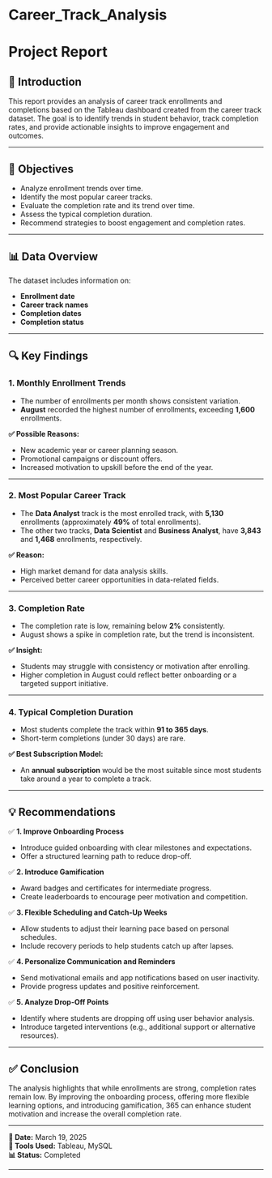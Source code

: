 # Career_Track_Analysis
 
# Project Report  

## 📌 Introduction  
This report provides an analysis of career track enrollments and completions based on the Tableau dashboard created from the career track dataset. The goal is to identify trends in student behavior, track completion rates, and provide actionable insights to improve engagement and outcomes.  

---

## 🎯 Objectives  
- Analyze enrollment trends over time.  
- Identify the most popular career tracks.  
- Evaluate the completion rate and its trend over time.  
- Assess the typical completion duration.  
- Recommend strategies to boost engagement and completion rates.  

---

## 📊 Data Overview  
The dataset includes information on:  
- **Enrollment date**  
- **Career track names**  
- **Completion dates**  
- **Completion status**  

---

## 🔍 Key Findings  

### **1. Monthly Enrollment Trends**  
- The number of enrollments per month shows consistent variation.  
- **August** recorded the highest number of enrollments, exceeding **1,600** enrollments.  

**✅ Possible Reasons:**  
- New academic year or career planning season.  
- Promotional campaigns or discount offers.  
- Increased motivation to upskill before the end of the year.  

---

### **2. Most Popular Career Track**  
- The **Data Analyst** track is the most enrolled track, with **5,130** enrollments (approximately **49%** of total enrollments).  
- The other two tracks, **Data Scientist** and **Business Analyst**, have **3,843** and **1,468** enrollments, respectively.  

**✅ Reason:**  
- High market demand for data analysis skills.  
- Perceived better career opportunities in data-related fields.  

---

### **3. Completion Rate**  
- The completion rate is low, remaining below **2%** consistently.  
- August shows a spike in completion rate, but the trend is inconsistent.  

**✅ Insight:**  
- Students may struggle with consistency or motivation after enrolling.  
- Higher completion in August could reflect better onboarding or a targeted support initiative.  

---

### **4. Typical Completion Duration**  
- Most students complete the track within **91 to 365 days**.  
- Short-term completions (under 30 days) are rare.  

**✅ Best Subscription Model:**  
- An **annual subscription** would be the most suitable since most students take around a year to complete a track.  

---

## 💡 Recommendations  

✅ **1. Improve Onboarding Process**  
- Introduce guided onboarding with clear milestones and expectations.  
- Offer a structured learning path to reduce drop-off.  

✅ **2. Introduce Gamification**  
- Award badges and certificates for intermediate progress.  
- Create leaderboards to encourage peer motivation and competition.  

✅ **3. Flexible Scheduling and Catch-Up Weeks**  
- Allow students to adjust their learning pace based on personal schedules.  
- Include recovery periods to help students catch up after lapses.  

✅ **4. Personalize Communication and Reminders**  
- Send motivational emails and app notifications based on user inactivity.  
- Provide progress updates and positive reinforcement.  

✅ **5. Analyze Drop-Off Points**  
- Identify where students are dropping off using user behavior analysis.  
- Introduce targeted interventions (e.g., additional support or alternative resources).  

---

## ✅ Conclusion  
The analysis highlights that while enrollments are strong, completion rates remain low. By improving the onboarding process, offering more flexible learning options, and introducing gamification, 365 can enhance student motivation and increase the overall completion rate.  

---

**📅 Date:** March 19, 2025  
**📁 Tools Used:** Tableau, MySQL  
**📊 Status:** Completed  

---

